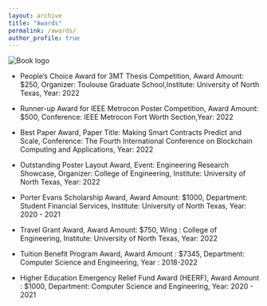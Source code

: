 ```yaml
---
layout: archive
title: "Awards"
permalink: /awards/
author_profile: true
---
```


![Book logo](/syedbadruddoja/images/profile.png)

*	People’s Choice Award for 3MT Thesis Competition, Award Amount: $250, Organizer: Toulouse Graduate School,Institute: University of North Texas, Year: 2022

*	Runner-up Award for IEEE Metrocon Poster Competition, Award Amount: $500, Conference: IEEE Metrocon Fort Worth Section,Year: 2022

*	Best Paper Award, Paper Title: Making Smart Contracts Predict and Scale, Conference: The Fourth International Conference on Blockchain Computing and Applications, Year:  2022

*	Outstanding Poster Layout Award, Event: Engineering Research Showcase, Organizer: College of Engineering, Institute: University of North Texas, Year: 2022

*	Porter Evans Scholarship Award, Award Amount: $1000,  Department: Student Financial Services, Institute: University of North Texas, Year: 2020 - 2021

*	Travel Grant Award, Award Amount: $750,  Wing : College of Engineering, Institute:  University of North Texas, Year: 2022

* Tuition Benefit Program Award, Award Amount : $7345, Department: Computer Science and Engineering, Year : 2018-2022

* Higher Education Emergency Relief Fund Award (HEERF), Award Amount : $1000, Department: Computer Science and Engineering, Year: 2020 - 2021
